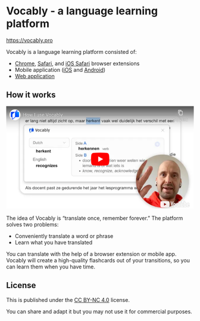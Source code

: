 # Vocably - a language learning platform

https://vocably.pro

Vocably is a language learning platform consisted of:

- [Chrome](https://chromewebstore.google.com/detail/vocably/baocigmmhhdemijfjnjdidbkfgpgogmb), [Safari](https://apps.apple.com/us/app/vocably-for-safari/id6464076425), and [iOS Safari](https://apps.apple.com/app/vocably-pro-language-cards/id1641258757) browser extensions
- Mobile application ([iOS](https://apps.apple.com/app/vocably-pro-language-cards/id1641258757) and [Android](https://play.google.com/store/apps/details?id=com.vocablypro))
- [Web application](https://app.vocably.pro)

## How it works

[![How I use Vocably](assets/how-i-use-vocably.png?raw=true)](https://youtu.be/UwNog9yKCeA)

The idea of Vocably is “translate once, remember forever.” The platform solves two problems:

- Conveniently translate a word or phrase
- Learn what you have translated

You can translate with the help of a browser extension or mobile app. Vocably will create a high-quality flashcards out of your transitions, so you can learn them when you have time.

## License

This is published under the [CC BY-NC 4.0](https://creativecommons.org/licenses/by-nc/4.0/) license.

You can share and adapt it but you may not use it for commercial purposes.
